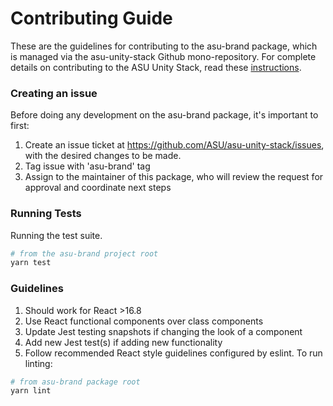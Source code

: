 # Contributing Guide

These are the guidelines for contributing to the asu-brand package, which is managed via the asu-unity-stack Github mono-repository. For complete details on contributing to the ASU Unity Stack, read these [instructions](../../CONTRIBUTING.md).


### Creating an issue

Before doing any development on the asu-brand package, it's important to first:

1. Create an issue ticket at https://github.com/ASU/asu-unity-stack/issues, with the desired changes to be made.
2. Tag issue with 'asu-brand' tag
3. Assign to the maintainer of this package, who will review the request for approval and coordinate next steps

### Running Tests

Running the test suite.

```bash
# from the asu-brand project root
yarn test
```

### Guidelines

1. Should work for React >16.8
2. Use React functional components over class components
3. Update Jest testing snapshots if changing the look of a component
4. Add new Jest test(s) if adding new functionality
5. Follow recommended React style guidelines configured by eslint. To run linting:
```bash
# from asu-brand package root
yarn lint
```
